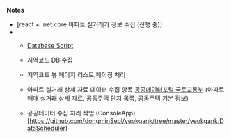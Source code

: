 **Notes**

- [react + .net core 아파트 실거래가 정보 수집 (진행 중)]
- - [Database Script](https://github.com/dongminSeol/yeokgank/blob/master/yeokgank/DatabaseScript/ServiceDB.sql)
  - 지역코드 DB 수집
  - 지역코드 뷰 페이지 리스트,페이징 처리
  
  - 아파트 실거래 상세 자료 데이터 수집 항목 [공공데이터포털 국토교통부](https://www.data.go.kr/index.do) (아파트매매 실거래 상세 자료, 공동주택 단지 목록, 공동주택 기본 정보)
  - 공공데이터 수집 처리 작업 (ConsoleApp)[https://github.com/dongminSeol/yeokgank/tree/master/yeokgank.DataScheduler)
  


